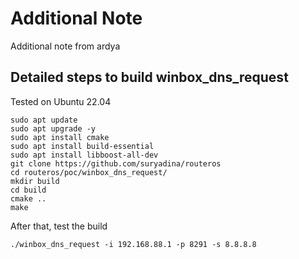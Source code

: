 # Additional Note

Additional note from ardya

## Detailed steps to build winbox_dns_request

Tested on Ubuntu 22.04

```
sudo apt update
sudo apt upgrade -y
sudo apt install cmake
sudo apt install build-essential
sudo apt install libboost-all-dev
git clone https://github.com/suryadina/routeros
cd routeros/poc/winbox_dns_request/
mkdir build
cd build
cmake ..
make
```

After that, test the build
```
./winbox_dns_request -i 192.168.88.1 -p 8291 -s 8.8.8.8
```
